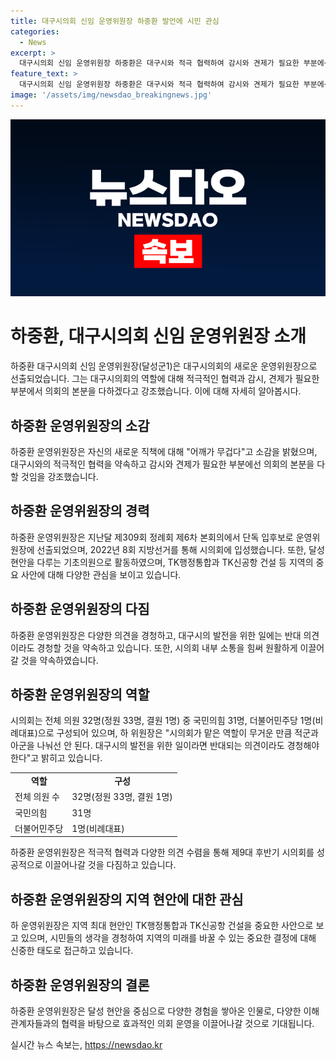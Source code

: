 ```yaml
---
title: 대구시의회 신임 운영위원장 하중환 발언에 시민 관심
categories:
  - News
excerpt: >
  대구시의회 신임 운영위원장 하중환은 대구시와 적극 협력하여 감시와 견제가 필요한 부분에선 의회의 본분을 다할 것을 강조했다. 그는 달성 현안을 두루 챙기며 지역의 미래를 바꿀 수 있는 중요성을 강조했으며, 의회 내부 소통을 원활하게 이뤄질 수 있도록 힘쓰겠다고 약속했다. 또한, 시의회가 맡은 역할이 무거운 만큼 적군과 아군을 나눠선 안 된다는 입장을 표명했다.
feature_text: >
  대구시의회 신임 운영위원장 하중환은 대구시와 적극 협력하여 감시와 견제가 필요한 부분에선 의회의 본분을 다할 것을 강조했다. 그는 달성 현안을 두루 챙기며 지역의 미래를 바꿀 수 있는 중요성을 강조했으며, 의회 내부 소통을 원활하게 이뤄질 수 있도록 힘쓰겠다고 약속했다. 또한, 시의회가 맡은 역할이 무거운 만큼 적군과 아군을 나눠선 안 된다는 입장을 표명했다.
image: '/assets/img/newsdao_breakingnews.jpg'
---
```


<p><img src="/assets/img/newsdao_breakingnews.jpg" alt="ranknews 속보" /></p>

<h1 data-ke-size="size26">하중환, 대구시의회 신임 운영위원장 소개</h1>

<p data-ke-size="size16">하중환 대구시의회 신임 운영위원장(달성군1)은 대구시의회의 새로운 운영위원장으로 선출되었습니다. 그는 대구시의회의 역할에 대해 적극적인 협력과 감시, 견제가 필요한 부분에서 의회의 본분을 다하겠다고 강조했습니다. 이에 대해 자세히 알아봅시다.</p>

<h2 data-ke-size="size24">하중환 운영위원장의 소감</h2>

<p data-ke-size="size16">하중환 운영위원장은 자신의 새로운 직책에 대해 "어깨가 무겁다"고 소감을 밝혔으며, 대구시와의 적극적인 협력을 약속하고 감시와 견제가 필요한 부분에선 의회의 본분을 다할 것임을 강조했습니다.</p>

<h2 data-ke-size="size24">하중환 운영위원장의 경력</h2>

<p data-ke-size="size16">하중환 운영위원장은 지난달 제309회 정례회 제6차 본회의에서 단독 입후보로 운영위원장에 선출되었으며, 2022년 8회 지방선거를 통해 시의회에 입성했습니다. 또한, 달성 현안을 다루는 기초의원으로 활동하였으며, TK행정통합과 TK신공항 건설 등 지역의 중요 사안에 대해 다양한 관심을 보이고 있습니다.</p>

<h2 data-ke-size="size24">하중환 운영위원장의 다짐</h2>

<p data-ke-size="size16">하중환 운영위원장은 다양한 의견을 경청하고, 대구시의 발전을 위한 일에는 반대 의견이라도 경청할 것을 약속하고 있습니다. 또한, 시의회 내부 소통을 힘써 원활하게 이끌어갈 것을 약속하였습니다. </p>

<h2 data-ke-size="size24">하중환 운영위원장의 역할</h2>

<p data-ke-size="size16">시의회는 전체 의원 32명(정원 33명, 결원 1명) 중 국민의힘 31명, 더불어민주당 1명(비례대표)으로 구성되어 있으며, 하 위원장은 "시의회가 맡은 역할이 무거운 만큼 적군과 아군을 나눠선 안 된다. 대구시의 발전을 위한 일이라면 반대되는 의견이라도 경청해야 한다"고 밝히고 있습니다.</p>

<table>
    <tr>
        <td style="text-align: center; height: 17px;"><b>역할</b></td>
        <td style="text-align: center; height: 17px;"><b>구성</b></td>
    </tr>
    <tr>
        <td style="text-align: left;">전체 의원 수</td>
        <td style="text-align: left;">32명(정원 33명, 결원 1명)</td>
    </tr>
    <tr>
        <td style="text-align: left;">국민의힘</td>
        <td style="text-align: left;">31명</td>
    </tr>
    <tr>
        <td style="text-align: left;">더불어민주당</td>
        <td style="text-align: left;">1명(비례대표)</td>
    </tr>
</table>

<p data-ke-size="size16">하중환 운영위원장은 적극적 협력과 다양한 의견 수렴을 통해 제9대 후반기 시의회를 성공적으로 이끌어나갈 것을 다짐하고 있습니다.</p>

<h2 data-ke-size="size24">하중환 운영위원장의 지역 현안에 대한 관심</h2>

<p data-ke-size="size16">하 운영위원장은 지역 최대 현안인 TK행정통합과 TK신공항 건설을 중요한 사안으로 보고 있으며, 시민들의 생각을 경청하여 지역의 미래를 바꿀 수 있는 중요한 결정에 대해 신중한 태도로 접근하고 있습니다.</p>

<h2 data-ke-size="size24">하중환 운영위원장의 결론</h2>

<p data-ke-size="size16">하중환 운영위원장은 달성 현안을 중심으로 다양한 경험을 쌓아온 인물로, 다양한 이해관계자들과의 협력을 바탕으로 효과적인 의회 운영을 이끌어나갈 것으로 기대됩니다.</p>
실시간 뉴스 속보는, <a href="https://newsdao.kr" rel="dofollow">https://newsdao.kr</a>


